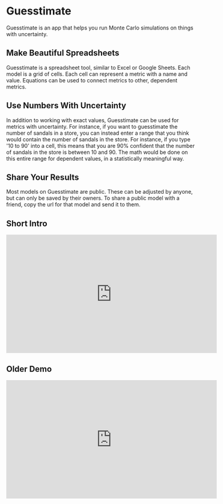 # Guesstimate

Guesstimate is an app that helps you run Monte Carlo simulations on things with uncertainty.

## Make Beautiful Spreadsheets

Guesstimate is a spreadsheet tool, similar to Excel or Google Sheets. Each model is a grid of cells. Each cell can represent a metric with a name and value. Equations can be used to connect metrics to other, dependent metrics.

## Use Numbers With Uncertainty

In addition to working with exact values, Guesstimate can be used for metrics with uncertainty. For instance, if you want to guesstimate the number of sandals in a store, you can instead enter a range that you think would contain the number of sandals in the store. For instance, if you type '10 to 90' into a cell, this means that you are 90% confident that the number of sandals in the store is between 10 and 90. The math would be done on this entire range for dependent values, in a statistically meaningful way.

## Share Your Results

Most models on Guesstimate are public. These can be adjusted by anyone, but can only be saved by their owners. To share a public model with a friend, copy the url for that model and send it to them.

## Short Intro
<iframe width="560" height="315" src="https://www.youtube.com/embed/_fZdBq0TOPk" frameborder="0" allowfullscreen></iframe>

## Older Demo
<iframe width="560" height="315" src="https://www.youtube.com/embed/ZPxII_NKLDw" frameborder="0" allowfullscreen></iframe>

